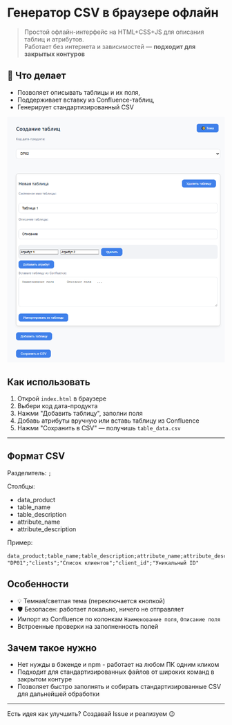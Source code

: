 # Генератор CSV в браузере офлайн

> Простой офлайн-интерфейс на HTML+CSS+JS для описания таблиц и атрибутов.  
> Работает без интернета и зависимостей — **подходит для закрытых контуров**

## 📌 Что делает

- Позволяет описывать таблицы и их поля,
- Поддерживает вставку из Confluence-таблиц,
- Генерирует стандартизированный CSV

![Скрин приложения](img/image.png)

## Как использовать

1. Открой `index.html` в браузере
2. Выбери код дата-продукта
3. Нажми "Добавить таблицу", заполни поля
4. Добавь атрибуты вручную или вставь таблицу из Confluence
5. Нажми "Сохранить в CSV" — получишь `table_data.csv`

---

## Формат CSV

Разделитель: `;`

Столбцы:

- data_product
- table_name
- table_description
- attribute_name
- attribute_description

Пример:

```csv
data_product;table_name;table_description;attribute_name;attribute_description
"DP01";"clients";"Список клиентов";"client_id";"Уникальный ID"
```

## Особенности

- 💡 Темная/светлая тема (переключается кнопкой)
- 🛡 Безопасен: работает локально, ничего не отправляет
- Импорт из Confluence по колонкам `Наименование поля`, `Описание поля`
- Встроенные проверки на заполненность полей

## Зачем такое нужно

- Нет нужды в бэкенде и npm - работает на любом ПК одним кликом
- Подходит для стандартизированных файлов от широких команд в закрытом контуре
- Позволяет быстро заполнять и собирать стандартизированные CSV для дальнейшей обработки

---

Есть идея как улучшить? Создавай Issue и реализуем 😉
